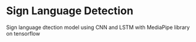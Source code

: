 # Sign Language Detection 
 Sign language dtection model using CNN and LSTM with MediaPipe library on tensorflow
